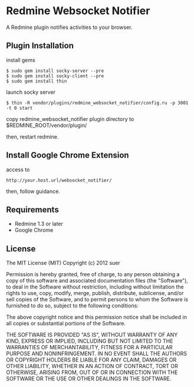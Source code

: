 Redmine Websocket Notifier
====================================
A Redmine plugin notifies activities to your browser.

Plugin Installation
------------------------------------

install gems

    $ sudo gem install socky-server --pre
    $ sudo gem install socky-client --pre
    $ sudo gem install thin

launch socky server

    $ thin -R vendor/plugins/redmine_websocket_notifier/config.ru -p 3001 -t 0 start

copy redmine_websocket_notifier plugin directory to $REDMINE_ROOT/vendor/plugin/

then, restart redmine.

Install Google Chrome Extension
------------------------------------
access to

    http://your.host.url/websocket_notifier/

then, follow guidance.

Requirements
------------------------------
* Redmine 1.3 or later
* Google Chrome

License
------------------------------
The MIT License (MIT)
Copyright (c) 2012 suer

Permission is hereby granted, free of charge, to any person obtaining a copy of this software and associated documentation files (the "Software"), to deal in the Software without restriction, including without limitation the rights to use, copy, modify, merge, publish, distribute, sublicense, and/or sell copies of the Software, and to permit persons to whom the Software is furnished to do so, subject to the following conditions:

The above copyright notice and this permission notice shall be included in all copies or substantial portions of the Software.

THE SOFTWARE IS PROVIDED "AS IS", WITHOUT WARRANTY OF ANY KIND, EXPRESS OR IMPLIED, INCLUDING BUT NOT LIMITED TO THE WARRANTIES OF MERCHANTABILITY, FITNESS FOR A PARTICULAR PURPOSE AND NONINFRINGEMENT. IN NO EVENT SHALL THE AUTHORS OR COPYRIGHT HOLDERS BE LIABLE FOR ANY CLAIM, DAMAGES OR OTHER LIABILITY, WHETHER IN AN ACTION OF CONTRACT, TORT OR OTHERWISE, ARISING FROM, OUT OF OR IN CONNECTION WITH THE SOFTWARE OR THE USE OR OTHER DEALINGS IN THE SOFTWARE.
